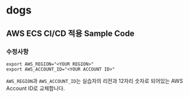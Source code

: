 # dogs

## AWS ECS CI/CD 적용 Sample Code


### 수정사항

```
export AWS_REGION="<YOUR REGION>"
export AWS_ACCOUNT_ID="<YOUR ACCOUNT ID>"
```

`AWS_REGION`과 `AWS_ACCOUNT_ID`는 실습자의 리전과 12자리 숫자로 되어있는 AWS Account ID로 교체합니다.




